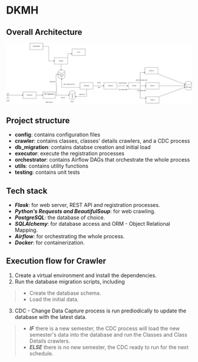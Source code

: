 
# DKMH

## Overall Architecture

![Overall Architecture](dkmh.drawio.png)

## Project structure

- **config**: contains configuration files
- **crawler**: contains classes, classes' details crawlers, and a CDC process
- **db_migration**: contains databse creation and initial load
- **executor**: execute the registration processes    
- **orchestrator**: contains Airflow DAGs that orchestrate the whole process
- **utils**: contains utility functions
- **testing**: contains unit tests

## Tech stack
- ***Flask***: for web server, REST API and registration processes.
- ***Python's Requests and BeautifulSoup***: for web crawling.
- ***PostgreSQL***: the database of choice.
- ***SQLAlchemy***: for database access and ORM - Object Relational Mapping.
- ***Airflow***: for orchestrating the whole process.
- ***Docker***: for containerization.

## Execution flow for Crawler
1. Create a virtual environment and install the dependencies.
2. Run the database migration scripts, including
> * Create the database schema.
> * Load the initial data.
3. CDC - Change Data Capture process is run prediodically to update the database with the latest data.
> * ***IF*** there is a new semester, the CDC process will load the new semester's data into the database and run the Classes and Class Details crawlers.
> * ***ELSE*** there is no new semester, the CDC ready to run for the next schedule.